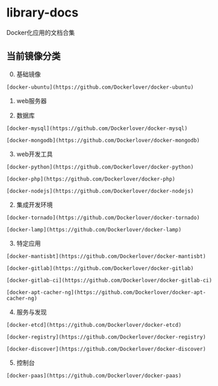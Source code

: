 # library-docs
Docker化应用的文档合集

## 当前镜像分类

  0. 基础镜像
  
    [docker-ubuntu](https://github.com/Dockerlover/docker-ubuntu)

  1. web服务器
  
  2. 数据库
  
    [docker-mysql](https://github.com/Dockerlover/docker-mysql)
    
    [docker-mongodb](https://github.com/Dockerlover/docker-mongodb)
  
  3. web开发工具
  
    [docker-python](https://github.com/Dockerlover/docker-python)
    
    [docker-php](https://github.com/Dockerlover/docker-php)
    
    [docker-nodejs](https://github.com/Dockerlover/docker-nodejs)
    
  
  2. 集成开发环境
  
    [docker-tornado](https://github.com/Dockerlover/docker-tornado)
    
    [docker-lamp](https://github.com/Dockerlover/docker-lamp)
    
  
  3. 特定应用
    
    [docker-mantisbt](https://github.com/Dockerlover/docker-mantisbt)
    
    [docker-gitlab](https://github.com/Dockerlover/docker-gitlab)
    
    [docker-gitlab-ci](https://github.com/Dockerlover/docker-gitlab-ci)
    
    [docker-apt-cacher-ng](https://github.com/Dockerlover/docker-apt-cacher-ng)
    
  4. 服务与发现
  
    [docker-etcd](https://github.com/Dockerlover/docker-etcd)
    
    [docker-registry](https://github.com/Dockerlover/docker-registry)
    
    [docker-discover](https://github.com/Dockerlover/docker-discover)
  
  5. 控制台
  
    [docker-paas](https://github.com/Dockerlover/docker-paas)
  
    
    
    
